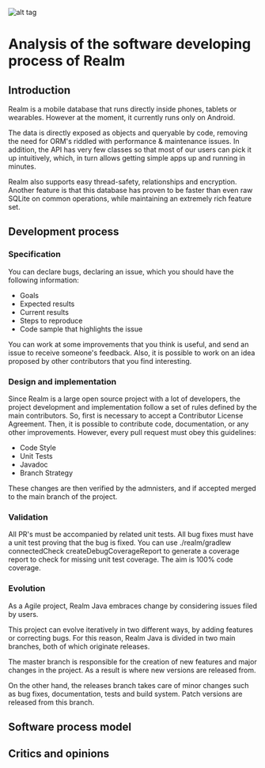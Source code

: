 ![alt tag](https://realm.io/assets/svg/general_logo.svg)

# Analysis of the software developing process of Realm

## Introduction

Realm is a mobile database that runs directly inside phones, tablets or wearables. However at the moment, it currently runs only on Android.

The data is directly exposed as objects and queryable by code, removing the need for ORM's riddled with performance & maintenance issues. In addition, the API has very few classes so that most of our users can pick it up intuitively, which, in turn allows getting simple apps up and running in minutes.

Realm also supports easy thread-safety, relationships and encryption. Another feature is that this database has proven to be faster than even raw SQLite on common operations, while maintaining an extremely rich feature set.

## Development process

### Specification
You can declare bugs, declaring an issue, which you should have the following information:
- Goals
- Expected results
- Current results
- Steps to reproduce
- Code sample that highlights the issue

You can work at some improvements that you think is useful, and send an issue to receive someone's feedback.
Also, it is possible to work on an idea proposed by other contributors that you find interesting.

### Design and implementation
Since Realm is a large open source project with a lot of developers, the project development and implementation follow a set of rules defined by the main contributors. 
So, first is necessary to accept a Contributor License Agreement. Then, it is possible to contribute code, documentation, or any other improvements. However, every pull request must obey this guidelines:
- Code Style
- Unit Tests
- Javadoc
- Branch Strategy

These changes are then verified by the admnisters, and if accepted merged to the main branch of the project.

### Validation
All PR's must be accompanied by related unit tests. All bug fixes must have a unit test proving that the bug is fixed. You can use ./realm/gradlew connectedCheck createDebugCoverageReport to generate a coverage report to check for missing unit test coverage. The aim is 100% code coverage.

### Evolution
As a Agile project, Realm Java embraces change by considering issues filed by users.

This project can evolve iteratively in two different ways, by adding features or correcting bugs. For this reason, Realm Java is divided in two main branches, both of which originate releases.

The master branch is responsible for the creation of new features and major changes in the project. As a result is where new versions are released from.

On the other hand, the releases branch takes care of minor changes such as bug fixes, documentation, tests and build system. Patch versions are released from this branch.

## Software process model

## Critics and opinions
